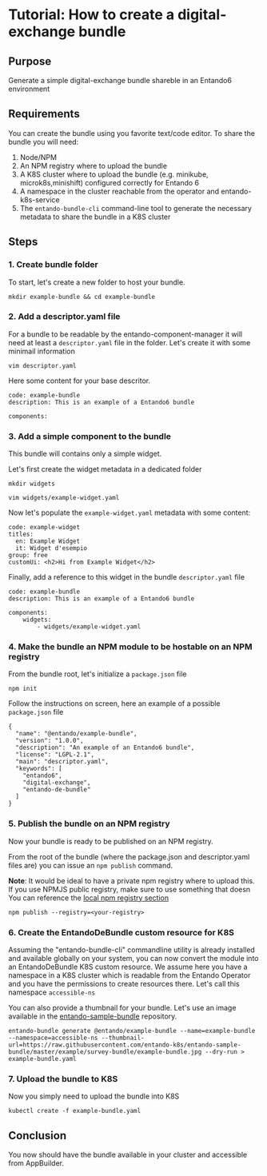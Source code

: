 
# Tutorial: How to create a digital-exchange bundle

## Purpose
Generate a simple digital-exchange bundle shareble in an Entando6 environment

## Requirements

You can create the bundle using you favorite text/code editor.
To share the bundle you will need:
1. Node/NPM
2. An NPM registry where to upload the bundle
3. A K8S cluster where to upload the bundle (e.g. minikube, microk8s,minishift) configured correctly for Entando 6
4. A namespace in the cluster reachable from the operator and entando-k8s-service
5. The `entando-bundle-cli` command-line tool to generate the necessary metadata to share the bundle in a K8S cluster

## Steps

### 1. Create bundle folder
To start, let's create a new folder to host your bundle. 
```
mkdir example-bundle && cd example-bundle
```

### 2. Add a descriptor.yaml file

For a bundle to be readable by the entando-component-manager it will need at least a `descriptor.yaml` file in the folder. Let's create it with some minimail information

```
vim descriptor.yaml
```

Here some content for your base descritor.

```
code: example-bundle
description: This is an example of a Entando6 bundle

components:
```

### 3. Add a simple component to the bundle

This bundle will contains only a simple widget.

Let's first create the widget metadata in a dedicated folder
```
mkdir widgets

vim widgets/example-widget.yaml
```

Now let's populate the `example-widget.yaml` metadata with some content:

```
code: example-widget
titles:
  en: Example Widget
  it: Widget d'esempio
group: free
customUi: <h2>Hi from Example Widget</h2>
```
Finally, add a reference to this widget in the bundle `descriptor.yaml` file

```
code: example-bundle
description: This is an example of a Entando6 bundle

components:
    widgets:
        - widgets/example-widget.yaml
```

### 4. Make the bundle an NPM module to be hostable on an NPM registry

From the bundle root, let's initialize a `package.json` file 

```
npm init
```

Follow the instructions on screen, here an example of a possible `package.json` file
```
{
  "name": "@entando/example-bundle",
  "version": "1.0.0",
  "description": "An example of an Entando6 bundle",
  "license": "LGPL-2.1",
  "main": "descriptor.yaml",
  "keywords": [
    "entando6",
    "digital-exchange",
    "entando-de-bundle"
  ]
}
```

### 5. Publish the bundle on an NPM registry

Now your bundle is ready to be published on an NPM registry.

From the root of the bundle (where the package.json and descriptor.yaml files are) you can issue an `npm publish` command.

**Note**: It would be ideal to have a private npm registry where to upload this. If you use NPMJS public registry, make sure to use something that doesn You can reference the [local npm registry section](#localnpm)

```
npm publish --registry=<your-registry>
```

### 6. Create the EntandoDeBundle custom resource for K8S

Assuming the "entando-bundle-cli" commandline utility is already installed and available globally on your system, you can now convert the module into an EntandoDeBundle K8S custom resource.
We assume here you have a namespace in a K8S cluster which is readable from the Entando Operator and you have the permissions to create resources there. Let's call this namespace `accessible-ns`

You can also provide a thumbnail for your bundle. Let's use an image available in the [entando-sample-bundle](https://github.com/entando-k8s/entando-sample-bundle) repository.

```
entando-bundle generate @entando/example-bundle --name=example-bundle --namespace=accessible-ns --thumbnail-url=https://raw.githubusercontent.com/entando-k8s/entando-sample-bundle/master/example/survey-bundle/example-bundle.jpg --dry-run > example-bundle.yaml
```

### 7. Upload the bundle to K8S

Now you simply need to upload the bundle into K8S
```
kubectl create -f example-bundle.yaml
```

## Conclusion

You now should have the bundle available in your cluster and accessible from AppBuilder.